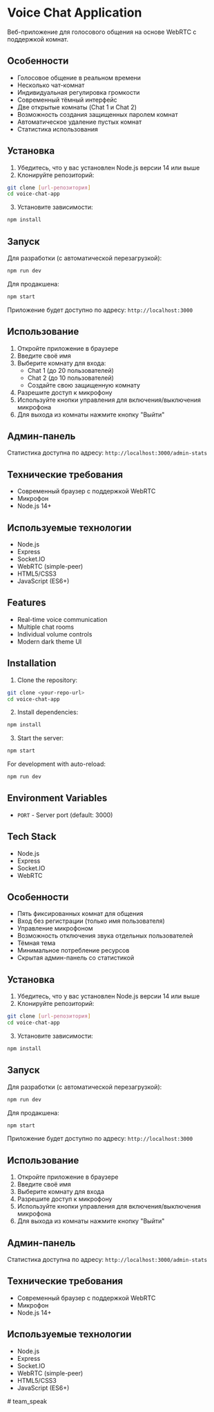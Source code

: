 # Voice Chat Application

Веб-приложение для голосового общения на основе WebRTC с поддержкой комнат.

## Особенности

- Голосовое общение в реальном времени
- Несколько чат-комнат
- Индивидуальная регулировка громкости
- Современный тёмный интерфейс
- Две открытые комнаты (Chat 1 и Chat 2)
- Возможность создания защищенных паролем комнат
- Автоматическое удаление пустых комнат
- Статистика использования

## Установка

1. Убедитесь, что у вас установлен Node.js версии 14 или выше
2. Клонируйте репозиторий:
```bash
git clone [url-репозитория]
cd voice-chat-app
```

3. Установите зависимости:
```bash
npm install
```

## Запуск

Для разработки (с автоматической перезагрузкой):
```bash
npm run dev
```

Для продакшена:
```bash
npm start
```

Приложение будет доступно по адресу: `http://localhost:3000`

## Использование

1. Откройте приложение в браузере
2. Введите своё имя
3. Выберите комнату для входа:
   - Chat 1 (до 20 пользователей)
   - Chat 2 (до 10 пользователей)
   - Создайте свою защищенную комнату
4. Разрешите доступ к микрофону
5. Используйте кнопки управления для включения/выключения микрофона
6. Для выхода из комнаты нажмите кнопку "Выйти"

## Админ-панель

Статистика доступна по адресу: `http://localhost:3000/admin-stats`

## Технические требования

- Современный браузер с поддержкой WebRTC
- Микрофон
- Node.js 14+

## Используемые технологии

- Node.js
- Express
- Socket.IO
- WebRTC (simple-peer)
- HTML5/CSS3
- JavaScript (ES6+)

## Features

- Real-time voice communication
- Multiple chat rooms
- Individual volume controls
- Modern dark theme UI

## Installation

1. Clone the repository:
```bash
git clone <your-repo-url>
cd voice-chat-app
```

2. Install dependencies:
```bash
npm install
```

3. Start the server:
```bash
npm start
```

For development with auto-reload:
```bash
npm run dev
```

## Environment Variables

- `PORT` - Server port (default: 3000)

## Tech Stack

- Node.js
- Express
- Socket.IO
- WebRTC

## Особенности

- Пять фиксированных комнат для общения
- Вход без регистрации (только имя пользователя)
- Управление микрофоном
- Возможность отключения звука отдельных пользователей
- Тёмная тема
- Минимальное потребление ресурсов
- Скрытая админ-панель со статистикой

## Установка

1. Убедитесь, что у вас установлен Node.js версии 14 или выше
2. Клонируйте репозиторий:
```bash
git clone [url-репозитория]
cd voice-chat-app
```

3. Установите зависимости:
```bash
npm install
```

## Запуск

Для разработки (с автоматической перезагрузкой):
```bash
npm run dev
```

Для продакшена:
```bash
npm start
```

Приложение будет доступно по адресу: `http://localhost:3000`

## Использование

1. Откройте приложение в браузере
2. Введите своё имя
3. Выберите комнату для входа
4. Разрешите доступ к микрофону
5. Используйте кнопки управления для включения/выключения микрофона
6. Для выхода из комнаты нажмите кнопку "Выйти"

## Админ-панель

Статистика доступна по адресу: `http://localhost:3000/admin-stats`

## Технические требования

- Современный браузер с поддержкой WebRTC
- Микрофон
- Node.js 14+

## Используемые технологии

- Node.js
- Express
- Socket.IO
- WebRTC (simple-peer)
- HTML5/CSS3
- JavaScript (ES6+)

#   t e a m _ s p e a k 
 
 